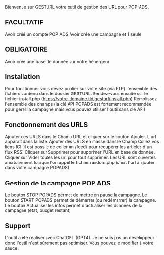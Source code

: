 Bienvenue sur GESTURL votre outil de gestion des URL pour POP-ADS.

## FACULTATIF ##
Avoir créé un compte POP ADS
Avoir créé une campagne et 1 seule

## OBLIGATOIRE ##
Avoir créé une base de donnée sur votre hébergeur

## Installation ##

Pour fonctionner vous devez publier sur votre site (via FTP) l'ensemble des fichiers contenu dans le dossier GESTURL.
Rendez-vous ensuite sur le fichier install.php (https://votre-domaine.tld/gesturl/install.php)
Remplissez l'ensemble des champs (la clé API POPADS est fortement recommandée pour gérer la campagne mais vous pouvez utiliser l'outil sans clé API)

## Fonctionnement des URLS ##

Ajouter des URLS dans le Champ URL et cliquer sur le bouton Ajouter. L'url apparaît dans la liste.
Ajouter des URLS en masse dans le Champ Collez vos liens ICI (il est possile de coller un /feed/ pour récupérer les articles d'un flux RSS)
Cliquer sur Supprimer pour supprimer l'URL en base de donnée.
Cliquer sur Vider toutes les url pour tout supprimer.
Les URL sont ouvertes aléatoirement lorsque l'on appel le fichier random.php (c'est l'url à ajouter dans votre campagne POPADS)

## Gestion de la campagne POP ADS ##
Le bouton STOP POPADS permet de mettre en pause la campagne.
Le bouton START POPADS permet de démarrer (ou redémarrer) la campagne.
Le bouton Actualiser les infos permet d'actualiser les données de la campagne (état, budget restant)

## Support  ##
L'outil a été réaliser avec ChatGPT (GPT4). Je ne suis pas un développeur donc l'outil n'est sûrement pas optimiser.
Vous pouvez le modifier à votre sauce.


